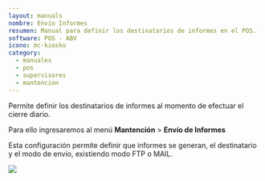 ```yaml
---
layout: manuals
nombre: Envío Informes
resumen: Manual para definir los destinatarios de informes en el POS.
software: POS - ABV
icono: mc-kiosko
category:
  - manuales
  - pos
  - supervisores
  - mantencion
---
```

Permite definir los destinatarios de informes al momento de efectuar el cierre diario.

Para ello ingresaremos al menú **Mantención** > **Envío de Informes**

Esta configuración permite definir que informes se generan, el destinatario y el modo de envío, existiendo modo FTP o MAIL.

<p class="centrado"><img src="{{site.baseurl}}/docs/pos/img/informes/1.png"></p>
